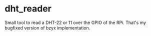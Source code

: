 dht_reader
==========

Small tool to read a DHT-22 or 11 over the GPIO of the RPi. That's my bugfixed version of bzyx implementation.
